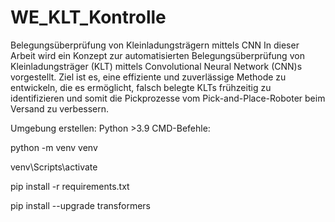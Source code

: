 # WE_KLT_Kontrolle
Belegungsüberprüfung von Kleinladungsträgern mittels CNN
In dieser Arbeit wird ein Konzept zur automatisierten Belegungsüberprüfung von Kleinladungsträger (KLT) mittels Convolutional Neural Network (CNN)s vorgestellt. 
Ziel ist es, eine effiziente und zuverlässige Methode zu entwickeln, die es ermöglicht, falsch belegte KLTs frühzeitig zu identifizieren und somit die Pickprozesse vom Pick-and-Place-Roboter beim Versand zu verbessern.


Umgebung erstellen:
Python >3.9
CMD-Befehle:

python -m venv venv

venv\Scripts\activate

pip install -r requirements.txt

pip install --upgrade transformers
